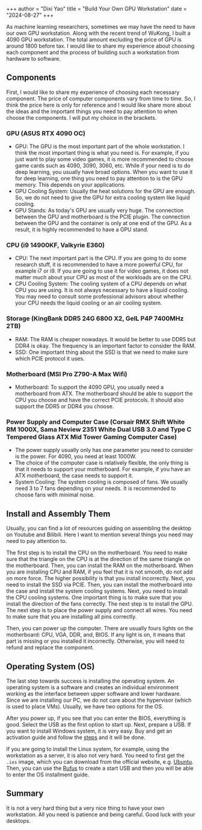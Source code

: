 +++
author = "Dixi Yao"
title = "Build Your Own GPU Workstation"
date = "2024-08-27"
+++

As machine learning researchers, sometimes we may have the need to have our own GPU workstation. Along with the recent trend of WuKong, I built a 4090 GPU workstation. The total amount excluding the price of GPU is around 1800 before tax. I would like to share my experience about choosing each component and the process of building such a workstation from hardware to software.

## Components
First, I would like to share my experience of choosing each necessary component. The price of computer components vary from time to time. So, I think the price here is only for reference and I would like share more about the ideas and the important things you need to pay attention to when choose the components. I will put my choice in the brackets.

### GPU (ASUS RTX 4090 OC)
- GPU: The GPU is the most important part of the whole workstation. I think the most important thing is what you need is. For example, if you just want to play some video games, it is more recommended to choose game cards such as 4090, 3090, 3060, etc. While if your need is to do deep learning, you usually have broad options. When you want to use it for deep learning, one thing you need to pay attention to is the GPU memory. This depends on your applications.
- GPU Cooling System: Usually the heat solutions for the GPU are enough. So, we do not need to give the GPU for extra cooling system like liquid cooling.
- GPU Stands: As today's GPU are usually very huge. The connection between the GPU and motherboard is the PCIE plugin. The connection between the GPU and the container is only at one end of the GPU. As a result, it is highly recommended to have a GPU stand.

### CPU (i9 14900KF, Valkyrie E360)
- CPU: The next important part is the CPU. If you are going to do some research stuff, it is recommended to have a more powerful CPU, for example i7 or i9. If you are going to use it for video games, it does not matter much about your CPU as most of the workloads are on the CPU. 
- CPU Cooling System: The cooling system of a CPU depends on what CPU you are using. It is not always necessary to have a liquid cooling. You may need to consult some professional advisors about whether your CPU needs the liquid cooling or an air cooling system.
 
### Storage (KingBank DDR5 24G 6800 X2, GeIL P4P 7400MHz 2TB)
- RAM: The RAM is cheaper nowadays. It would be better to use DDR5 but DDR4 is okay. The frequency is an important factor to consider the RAM.
- SSD: One important thing about the SSD is that we need to make sure which PCIE protocol it uses.
 
### Motherboard (MSI Pro Z790-A Max Wifi)
- Motherboard: To support the 4090 GPU, you usually need a motherboard from ATX. The motherboard should be able to support the CPU you choose and have the correct PCIE protocols. It should also support the DDR5 or DDR4 you choose. 
 
### Power Supply and Computer Case (Corsair RMX Shift White RM 1000X, Sama Neview 2351 White Dual USB 3.0 and Type C Tempered Glass ATX Mid Tower Gaming Computer Case)
- The power supply usually only has one parameter you need to consider is the power. For 4090, you need at least 1000W.
- The choice of the computer case is relatively flexible, the only thing is that it needs to support your motherboard. For example, if you have an ATX motherboard, the case needs to support it.
- System Cooling: The system cooling is composed of fans. We usually need 3 to 7 fans depending on your needs. It is recommended to choose fans with minimal noise.

## Install and Assembly Them
Usually, you can find a lot of resources guiding on assembling the desktop on Youtube and Bilibili. Here I want to mention several things you need may need to pay attention to. 

The first step is to install the CPU on the motherboard. You need to make sure that the triangle on the CPU is at the direction of the same triangle on the motherboard. Then, you can install the RAM on the motherboard. When you are installing CPU and RAM, if you feel that it is not smooth, do not add on more force. The higher possibility is that you install incorrectly. Next, you need to install the SSD via PCIE. Then, you can install the motherboard into the case and install the system cooling systems. Next, you need to install the CPU cooling systems. One important thing is to make sure that you install the direction of the fans correctly. The next step is to install the GPU. The next step is to place the power supply and connect all wires. You need to make sure that you are installing all pins correctly.

Then, you can power up the computer. There are usually fours lights on the motherboard: CPU, VGA, DDR, and, BIOS. If any light is on, it means that part is missing or you installed it incorrectly. Otherwise, you will need to refund and replace the component.

## Operating System (OS)
The last step towards success is installing the operating system. An operating system is a software and creates an individual environment working as the interface between upper software and lower hardware. Since we are installing our PC, we do not care about the hypervisor (which is used to place VMs). Usually, we have two options for the OS.

After you power up, if you see that you can enter the BIOS, everything is good. Select the USB as the first option to start up. Next, prepare a USB. If you want to install Windows system, it is very easy. Buy and get an activation guide and follow the [steps](https://www.microsoft.com/en-us/software-download/windows11) and it will be done.

If you are going to install the Linux system, for example, using the workstation as a server, it is also not very hard. You need to first get the `.ios` image, which you can download from the official website, e.g. [Ubuntu](https://ubuntu.com/blog/tag/ubuntu-24-04-lts). Then, you can use the [Rufus](https://rufus.ie/en/) to create a start USB and then you will be able to enter the OS installment guide. 

## Summary
It is not a very hard thing but a very nice thing to have your own workstation. All you need is patience and being careful. Good luck with your desktops.
